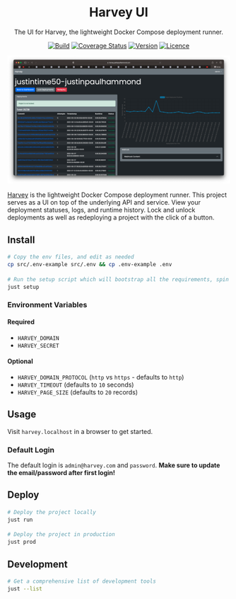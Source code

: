 <div align="center">

# Harvey UI

The UI for Harvey, the lightweight Docker Compose deployment runner.

[![Build](https://github.com/Justintime50/harvey-ui/workflows/build/badge.svg)](https://github.com/Justintime50/harvey-ui/actions)
[![Coverage Status](https://coveralls.io/repos/github/Justintime50/harvey-ui/badge.svg?branch=main)](https://coveralls.io/github/Justintime50/harvey-ui?branch=main)
[![Version](https://img.shields.io/github/v/tag/justintime50/harvey-ui)](https://github.com/justintime50/harvey-ui/releases)
[![Licence](https://img.shields.io/github/license/justintime50/harvey-ui)](LICENSE)

<img src="https://raw.githubusercontent.com/justintime50/assets/main/src/harvey-ui/showcase.png" alt="Showcase">

</div>

[Harvey](https://github.com/Justintime50/harvey) is the lightweight Docker Compose deployment runner. This project serves as a UI on top of the underlying API and service. View your deployment statuses, logs, and runtime history. Lock and unlock deployments as well as redeploying a project with the click of a button.

## Install

```bash
# Copy the env files, and edit as needed
cp src/.env-example src/.env && cp .env-example .env

# Run the setup script which will bootstrap all the requirements, spin up the service, and migrate the database
just setup
```

### Environment Variables

#### Required

- `HARVEY_DOMAIN`
- `HARVEY_SECRET`

#### Optional

- `HARVEY_DOMAIN_PROTOCOL` (`http` vs `https` - defaults to `http`)
- `HARVEY_TIMEOUT` (defaults to `10` seconds)
- `HARVEY_PAGE_SIZE` (defaults to `20` records)

## Usage

Visit `harvey.localhost` in a browser to get started.

### Default Login

The default login is `admin@harvey.com` and `password`. **Make sure to update the email/password after first login!**

## Deploy

```bash
# Deploy the project locally
just run

# Deploy the project in production
just prod
```

## Development

```bash
# Get a comprehensive list of development tools
just --list
```
